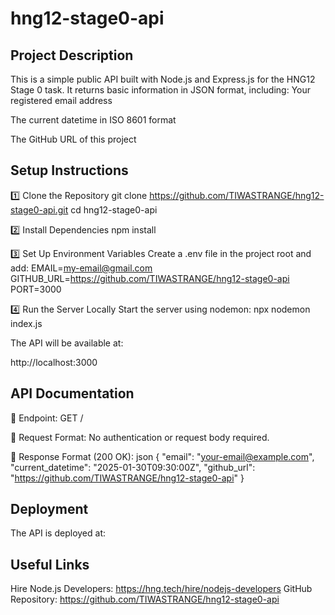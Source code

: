 # hng12-stage0-api
## Project Description
This is a simple public API built with Node.js and Express.js for the HNG12 Stage 0 task. It returns basic information in JSON format, including:
Your registered email address

The current datetime in ISO 8601 format

The GitHub URL of this project

## Setup Instructions
1️⃣ Clone the Repository
git clone https://github.com/TIWASTRANGE/hng12-stage0-api.git
cd hng12-stage0-api

2️⃣ Install Dependencies
npm install

3️⃣ Set Up Environment Variables
Create a .env file in the project root and add:
EMAIL=my-email@gmail.com
GITHUB_URL=https://github.com/TIWASTRANGE/hng12-stage0-api
PORT=3000

4️⃣ Run the Server Locally
Start the server using nodemon:
npx nodemon index.js

The API will be available at:

http://localhost:3000

## API Documentation
📌 Endpoint: 
GET /

📌 Request Format:
No authentication or request body required.

📌 Response Format (200 OK):
json
{
  "email": "your-email@example.com",
  "current_datetime": "2025-01-30T09:30:00Z",
  "github_url": "https://github.com/TIWASTRANGE/hng12-stage0-api"
}

## Deployment
The API is deployed at:

<your-deployed-url>
  
## Useful Links
Hire Node.js Developers: https://hng.tech/hire/nodejs-developers
GitHub Repository: https://github.com/TIWASTRANGE/hng12-stage0-api
